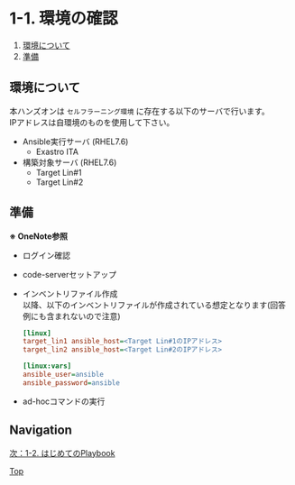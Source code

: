 # 1-1. 環境の確認

1. [環境について](#環境について)
2. [準備](#準備)

## 環境について

本ハンズオンは `セルフラーニング環境` に存在する以下のサーバで行います。  
IPアドレスは自環境のものを使用して下さい。  

- Ansible実行サーバ (RHEL7.6)
    - Exastro ITA
- 構築対象サーバ (RHEL7.6)
    - Target Lin#1
    - Target Lin#2

## 準備

**※ OneNote参照**  

- ログイン確認
- code-serverセットアップ
- インベントリファイル作成  
  以降、以下のインベントリファイルが作成されている想定となります(回答例にも含まれないので注意)  

    ```ini
    [linux]
    target_lin1 ansible_host=<Target Lin#1のIPアドレス>
    target_lin2 ansible_host=<Target Lin#2のIPアドレス>

    [linux:vars]
    ansible_user=ansible
    ansible_password=ansible
    ```

- ad-hocコマンドの実行

## Navigation

[次：1-2. はじめてのPlaybook](../1-2_first-playbook/README.md)  

[Top](../README.md)  

